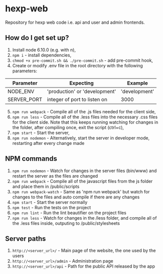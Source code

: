 # hexp-web
Repository for hexp web code i.e. api and user and admin frontends.

## How do I get set up?
1. Install node 6.10.0 (e.g. with n),
2. `npm i` - install dependencies,
3. `chmod +x pre-commit.sh && ./pre-commit.sh` - add pre-commit hook,
4. Create or modify .env file in the root directory with the following parameters:

Parameter | Expecting | Example
--- | --- | ---
NODE_ENV | 'production' or 'development' | 'development'
SERVER_PORT | integer of port to listen on | 3000

5. `npm run webpack` - Compile all of the .js files needed for the client side,
6. `npm run less` - Compile all of the .less files into the necessary .css files for the client side. Note that this keeps running watching for changes in the folder, after compiling once, exit the script (ctrl+c),
7. `npm start` - Start the server,
8. `npm run nodemon` - Alternatively, start the server in developer mode, restarting after every change made

## NPM commands
1. `npm run nodemon` - Watch for changes in the server files (bin/www) and restart the server as the files are changed
2. `npm run webpack` - Compile all of the javascript files from the js folder and place them in /public/scripts
3. `npm run webpack-watch` - Same as 'npm run webpack' but watch for changes to the files and auto compile if there are any changes
4. `npm start` - Start the server normally
5. `npm test` - Run the tests on the project
6. `npm run lint` - Run the lint beautifier on the project files
7. `npm run less` - Watch for changes in the /less folder, and compile all of the .less files inside, outputing to /public/stylesheets

## Server paths
1. `http://<server_url>/` - Main page of the website, the one used by the users
2. `http://<server_url>/admin` - Administration page
3. `http://<server_url>/api` - Path for the public API released by the app
